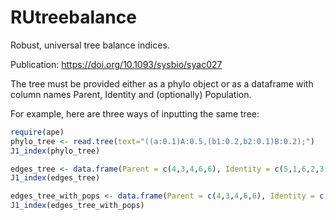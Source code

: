 # RUtreebalance

Robust, universal tree balance indices.

Publication: https://doi.org/10.1093/sysbio/syac027

The tree must be provided either as a phylo object or as a dataframe with column names Parent, Identity and (optionally) Population.

For example, here are three ways of inputting the same tree:

``` r
require(ape)
phylo_tree <- read.tree(text="((a:0.1)A:0.5,(b1:0.2,b2:0.1)B:0.2);")
J1_index(phylo_tree)

edges_tree <- data.frame(Parent = c(4,3,4,6,6), Identity = c(5,1,6,2,3))
J1_index(edges_tree)

edges_tree_with_pops <- data.frame(Parent = c(4,3,4,6,6), Identity = c(5,1,6,2,3), Population = c(1,1,0,1,0))
J1_index(edges_tree_with_pops)
```
